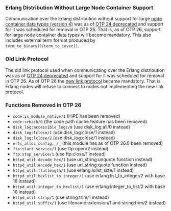 ### Erlang Distribution Without Large Node Container Support

Communication over the Erlang distribution without support for large
[node container data types (version 4)](`e:erts:erl_dist_protocol.md#DFLAG_V4_NC`)
was as of [OTP 24 deprecated](deprecations.md#otp-24) and support for it was
scheduled for removal in OTP 26. That is, as of OTP 26, support for large node
container data types will become mandatory. This also includes external term
format produced by `term_to_binary()`/`term_to_iovec()`.

### Old Link Protocol

The old link protocol used when communicating over the Erlang distribution was
as of [OTP 24 deprecated](deprecations.md#otp-24) and support for it was
scheduled for removal in OTP 26. As of OTP 26 the
[new link protocol](`e:erts:erl_dist_protocol.md#new_link_protocol`) became
mandatory. That is, Erlang nodes will refuse to connect to nodes not
implementing the new link protocol.

### Functions Removed in OTP 26

-   `code:is_module_native/1` (HiPE has been removed)
-   `code:rehash/0` (the code path cache feature has been removed)
-   `disk_log:accessible_logs/0` (use disk_log:all/0 instead)
-   `disk_log:lclose/1` (use disk_log:close/1 instead)
-   `disk_log:lclose/2` (use disk_log:close/1 instead)
-   `erts_alloc_config:_/_` (this module has as of OTP 26.0 been removed)
-   `ftp:start_service/1` (use ftp:open/2 instead)
-   `ftp:stop_service/1` (use ftp:close/1 instead)
-   `httpd_util:decode_hex/1` (use uri_string:unquote function instead)
-   `httpd_util:encode_hex/1` (use uri_string:quote function instead)
-   `httpd_util:flatlength/1` (use erlang:iolist_size/1 instead)
-   `httpd_util:hexlist_to_integer/1` (use erlang:list_to_integer/2 with base 16
    instead)
-   `httpd_util:integer_to_hexlist/1` (use erlang:integer_to_list/2 with base 16
    instead)
-   `httpd_util:strip/1` (use string:trim/1 instead)
-   `httpd_util:suffix/1` (use filename:extension/1 and string:trim/2 instead)
